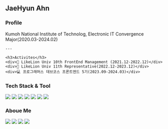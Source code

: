 <div>
    <h2>JaeHyun Ahn</h2>
</div> 
<div>
    <h3>Profile</h3>
    <div>Kumoh National Institute of Technolog, Electronic IT Convergence Major(2020.03-2024.02)</div>

    ---
    
    <h3>Activites</h3>
    <div>🦁 LikeLion Univ 10th FrontEnd Management (2021.12-2022.12)</div>
    <div>🦁 LikeLion Univ 11th Representative(2022.12-2023.12)</div>
    <div>💻 프로그래머스 데브코스 프론트엔드 5기(2023.09-2024.03)</div>
</div>

<div>
  <h3>Tech Stack & Tool</h3>
  <div>
    <img src="https://img.shields.io/badge/HTML5-E34F26?style=flat-square&logo=HTML5&logoColor=white">
    <img src="https://img.shields.io/badge/CSS3-1572B6?style=flat-square&logo=CSS3&logoColor=white">
    <img src="https://img.shields.io/badge/JavaScript-F7DF1E?style=flat-square&logo=Javascript&logoColor=black">
    <img src="https://img.shields.io/badge/TypeScript-3178C6?style=flat-square&logo=Typescript&logoColor=black">
    <img src="https://img.shields.io/badge/React-61DAFB?style=flat-square&logo=React&logoColor=white">
    <img src="https://img.shields.io/badge/GitHub-181717?style=flat-square&logo=GitHub&logoColor=white">
    <img src="https://img.shields.io/badge/Figma-F24E1E?style=flat-square&logo=Figma&logoColor=white">
  </div>
</div>

<div>
    <h3>Aboue Me</h3>
    <div>
        <a href="https://www.notion.so/8ef080f2efb441dc956e5cab2b986883"><img src="https://img.shields.io/badge/Notion-000000?style=flat-square&logo=Notion&logoColor=white"></a>
        <a href="https://velog.io/@jaehyun_ground"><img src="https://img.shields.io/badge/Velog-20C997?style=flat-square&logo=Velog&logoColor=white"></a>
        <a href="https://www.instagram.com/x__drexx/"><img src="https://img.shields.io/badge/Instagram-E4405F?style=flat-square&logo=Instagram&logoColor=white"></a>
        <a href="mailto:gothddlek2603@gmail.com"><img src="https://img.shields.io/badge/Gmail-EA4335?style=flat-square&logo=Gmail&logoColor=white&link=mailto:gothddlek2603@gmail.com"></a>
    </div>
</div>
